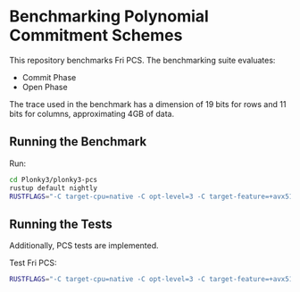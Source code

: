 # Benchmarking Polynomial Commitment Schemes
This repository benchmarks Fri PCS. The benchmarking suite evaluates:
- Commit Phase
- Open Phase

The trace used in the benchmark has a dimension of 19 bits for rows and 11 bits for columns, approximating 4GB of data.

## Running the Benchmark
Run:
```bash
cd Plonky3/plonky3-pcs 
rustup default nightly
RUSTFLAGS="-C target-cpu=native -C opt-level=3 -C target-feature=+avx512f" cargo +nightly bench --features "nightly-features" --features parallel
```

## Running the Tests
Additionally, PCS tests are implemented.

Test Fri PCS:
```bash
RUSTFLAGS="-C target-cpu=native -C opt-level=3 -C target-feature=+avx512f" cargo +nightly test --release --features "nightly-features"  --features parallel
```
